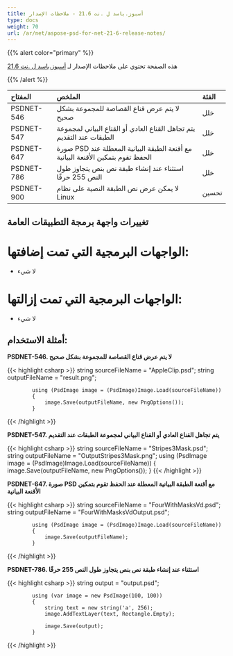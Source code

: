 ```yaml
---
title: أسبوز.باسد ل .نت 21.6 - ملاحظات الإصدار
type: docs
weight: 70
url: /ar/net/aspose-psd-for-net-21-6-release-notes/
---
```


{{% alert color="primary" %}} 

هذه الصفحة تحتوي على ملاحظات الإصدار لـ [أسبوز.باسد ل .نت 21.6](https://www.nuget.org/packages/Aspose.PSD/)

{{% /alert %}} 

|**المفتاح**|**الملخص**|**الفئة**|
| :- | :- | :- |
|PSDNET-546|لا يتم عرض قناع القصاصة للمجموعة بشكل صحيح|خلل|
|PSDNET-547|يتم تجاهل القناع العادي أو القناع البياني لمجموعة الطبقات عند التقديم|خلل|
|PSDNET-647|صورة PSD مع أقنعة الطبقة البيانية المعطلة عند الحفظ تقوم بتمكين الأقنعة البيانية|خلل|
|PSDNET-786|استثناء عند إنشاء طبقة نص بنص يتجاوز طول النص 255 حرفًا|خلل|
|PSDNET-900|لا يمكن عرض نص الطبقة النصية على نظام Linux|تحسين|

## **تغييرات واجهة برمجة التطبيقات العامة**
# **الواجهات البرمجية التي تمت إضافتها:**
- لا شيء

# **الواجهات البرمجية التي تمت إزالتها:**
- لا شيء

## **أمثلة الاستخدام:**

**PSDNET-546. لا يتم عرض قناع القصاصة للمجموعة بشكل صحيح**

{{< highlight csharp >}}
            string sourceFileName = "AppleClip.psd";
            string outputFileName = "result.png";

            using (PsdImage image = (PsdImage)Image.Load(sourceFileName))
            {
                image.Save(outputFileName, new PngOptions());
            }
{{< /highlight >}}

**PSDNET-547. يتم تجاهل القناع العادي أو القناع البياني لمجموعة الطبقات عند التقديم**

{{< highlight csharp >}}
        string sourceFileName = "Stripes3Mask.psd";
        string outputFileName = "OutputStripes3Mask.png";
        using (PsdImage image = (PsdImage)Image.Load(sourceFileName))
        {
            image.Save(outputFileName, new PngOptions());
        }
{{< /highlight >}}

**PSDNET-647. صورة PSD مع أقنعة الطبقة البيانية المعطلة عند الحفظ تقوم بتمكين الأقنعة البيانية**

{{< highlight csharp >}}
            string sourceFileName = "FourWithMasksVd.psd";
            string outputFileName = "FourWithMasksVdOutput.psd";

            using (PsdImage image = (PsdImage)Image.Load(sourceFileName))
            {
                image.Save(outputFileName);
            }
{{< /highlight >}}

**PSDNET-786. استثناء عند إنشاء طبقة نص بنص يتجاوز طول النص 255 حرفًا**

{{< highlight csharp >}}
            string output = "output.psd";

            using (var image = new PsdImage(100, 100))
            {
                string text = new string('a', 256);
                image.AddTextLayer(text, Rectangle.Empty);

                image.Save(output);
            }
{{< /highlight >}}